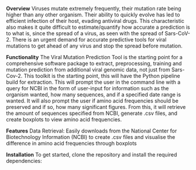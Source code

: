 **Overview**
Viruses mutate extremely frequently, their mutation rate being higher than any other organism. Their ability to quickly evolve has led to efficient infection of their host, evading antiviral drugs. This characteristic also makes it quite difficult to estimate/quantify how accurate a prediction is to what is, since the spread of a virus, as seen with the spread of Sars-CoV-2. There is an urgent demand for accurate predictive tools for viral mutations to get ahead of any virus and stop the spread before mutation.

**Functionality**
The Viral Mutation Prediction Tool is the starting point for a comprehensive software package to extract, preprocessing, training and mutation prediction from additional viral genomic data, not just from Sars-Cov-2. This toolkit is the starting point, this will have the Python pipeline build for extraction. This will prompt the user in the command line with a query for NCBI in the form of user-input for information such as the organism wanted, how many sequences, and if a specified date range is wanted. It will also prompt the user if amino acid frequencies should be preserved and if so, how many significant figures. From this, it will retrieve the amount of sequences specified from NCBI, generate .csv files, and create boxplots to view amino acid frequencies. 

**Features**
Data Retrieval: Easily downloads from the National Center for Biotechnology Information (NCBI) to create .csv files and visualise the difference in amino acid frequencies through boxplots 

**Installation**
	To get started, clone the repository and install the required dependencies:

